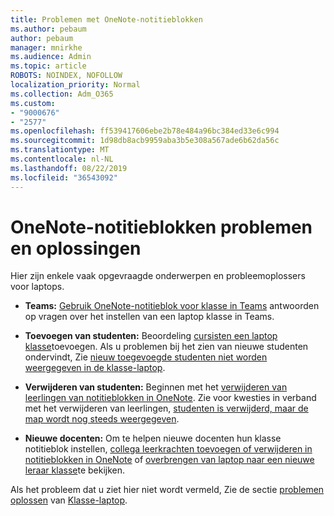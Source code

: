 ```yaml
---
title: Problemen met OneNote-notitieblokken
ms.author: pebaum
author: pebaum
manager: mnirkhe
ms.audience: Admin
ms.topic: article
ROBOTS: NOINDEX, NOFOLLOW
localization_priority: Normal
ms.collection: Adm_O365
ms.custom:
- "9000676"
- "2577"
ms.openlocfilehash: ff539417606ebe2b78e484a96bc384ed33e6c994
ms.sourcegitcommit: 1d98db8acb9959aba3b5e308a567ade6b62da56c
ms.translationtype: MT
ms.contentlocale: nl-NL
ms.lasthandoff: 08/22/2019
ms.locfileid: "36543092"
---
```

# <a name="onenote-class-notebook-issues-and-resolutions"></a>OneNote-notitieblokken problemen en oplossingen

Hier zijn enkele vaak opgevraagde onderwerpen en probleemoplossers voor laptops.

- **Teams:** [Gebruik OneNote-notitieblok voor klasse in Teams](https://support.office.com/article/bd77f11f-27cd-4d41-bfbd-2b11799f1440) antwoorden op vragen over het instellen van een laptop klasse in Teams.

- **Toevoegen van studenten:** Beoordeling [cursisten een laptop klasse](https://support.office.com/article/149882af-506a-4689-9fee-39309b97aae8)toevoegen. Als u problemen bij het zien van nieuwe studenten ondervindt, Zie [nieuw toegevoegde studenten niet worden weergegeven in de klasse-laptop](https://support.office.com/article/4da02c45-b435-4af1-921b-51b8ee40e1c9).

- **Verwijderen van studenten:** Beginnen met het [verwijderen van leerlingen van notitieblokken in OneNote](https://support.office.com/article/86dcf019-408f-4de8-8055-eb61f1578c3c). Zie voor kwesties in verband met het verwijderen van leerlingen, [studenten is verwijderd, maar de map wordt nog steeds weergegeven](https://support.office.com/article/0ed81eaa-c14a-436f-bb6f-ce95f130cc71).

- **Nieuwe docenten:** Om te helpen nieuwe docenten hun klasse notitieblok instellen, [collega leerkrachten toevoegen of verwijderen in notitieblokken in OneNote](https://support.office.com/article/fdcb870b-49a7-4a14-9ea6-d817f88026f8) of [overbrengen van laptop naar een nieuwe leraar klasse](https://support.office.com/article/84ef5d4a-0eec-4d5b-bc22-1317bc3b9027)te bekijken.

Als het probleem dat u ziet hier niet wordt vermeld, Zie de sectie [problemen oplossen](https://support.office.com/article/class-notebook-ee70aff9-52e8-449f-be6a-7cbc1d65eaea#ID0EAABAAA=Manage&ID0EABAAA=Troubleshoot) van [Klasse-laptop](https://support.office.com/article/class-notebook-ee70aff9-52e8-449f-be6a-7cbc1d65eaea). 


